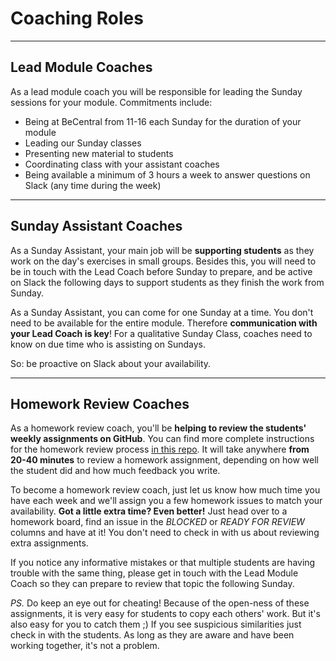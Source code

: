 # Coaching Roles

---

## Lead Module Coaches

As a lead module coach you will be responsible for leading the Sunday sessions for your module.  Commitments include:

* Being at BeCentral from 11-16 each Sunday for the duration of your module
* Leading our Sunday classes
* Presenting new material to students
* Coordinating class with your assistant coaches
* Being available a minimum of 3 hours a week to answer questions on Slack (any time during the week)


---

## Sunday Assistant Coaches

As a Sunday Assistant, your main job will be **supporting students** as they work on the day's exercises in small groups.  Besides this, you will need to be in touch with the Lead Coach before Sunday to prepare, and be active on Slack the following days to support students as they finish the work from Sunday.

As a Sunday Assistant, you can come for one Sunday at a time. You don't need to be available for the entire module.
Therefore **communication with your Lead Coach is key**! For a qualitative Sunday Class, coaches need to know on due time who is assisting on Sundays.

So: be proactive on Slack about your availability.

---

## Homework Review Coaches

As a homework review coach, you'll be **helping to review the students' weekly assignments on GitHub**.  You can find more complete instructions for the homework review process [in this repo](https://github.com/hackyourfuturebelgium/homework-submission). It will take anywhere **from 20-40 minutes** to review a homework assignment, depending on how well the student did and how much feedback you write.

To become a homework review coach, just let us know how much time you have each week and we'll assign you a few homework issues to match your availability. **Got a little extra time?  Even better!**  Just head over to a homework board, find an issue in the _BLOCKED_ or _READY FOR REVIEW_ columns and have at it!  You don't need to check in with us about reviewing extra assignments.

If you notice any informative mistakes or that multiple students are having trouble with the same thing, please get in touch with the Lead Module Coach so they can prepare to review that topic the following Sunday.

_PS._ Do keep an eye out for cheating!  Because of the open-ness of these assignments, it is very easy for students to copy each others' work.  But it's also easy for you to catch them ;)  If you see suspicious similarities just check in with the students. As long as they are aware and have been working together, it's not a problem.



